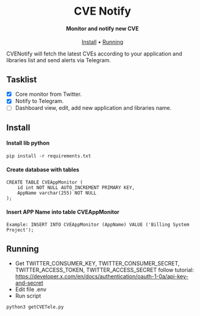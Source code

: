 <h1 align="center">
  CVE Notify
</h1>

<h4 align="center"> Monitor and notify new CVE </h4>

<p align="center">
  <a href="#install">Install</a> •
  <a href="#running">Running</a> 
</p>

CVENotify will fetch the latest CVEs according to your application and libraries list and send alerts via Telegram.

## Tasklist
- [x] Core monitor from Twitter.
- [x] Notify to Telegram.
- [ ] Dashboard view, edit, add new application and libraries name.

## Install
#### Install lib python
```
pip install -r requirements.txt
```

#### Create database with tables
```
CREATE TABLE CVEAppMonitor (
    id int NOT NULL AUTO_INCREMENT PRIMARY KEY,
    AppName varchar(255) NOT NULL
);
```

#### Insert APP Name into table CVEAppMonitor
```
Example: INSERT INTO CVEAppMonitor (AppName) VALUE ('Billing System Project');
```

## Running
- Get TWITTER_CONSUMER_KEY, TWITTER_CONSUMER_SECRET, TWITTER_ACCESS_TOKEN, TWITTER_ACCESS_SECRET follow tutorial: https://developer.x.com/en/docs/authentication/oauth-1-0a/api-key-and-secret
- Edit file .env
- Run script
```
python3 getCVETele.py
```
